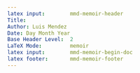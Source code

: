 ```yaml
---
latex input:		mmd-memoir-header
Title:	
Author: Luis Mendez
Date: Day Month Year
Base Header Level:	2
LaTeX Mode:			memoir  
latex input:		mmd-memoir-begin-doc
latex footer:		mmd-memoir-footer
---
```

